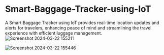 # Smart-Baggage-Tracker-using-IoT
A Smart Baggage Tracker using IoT provides real-time location updates and alerts for travelers, enhancing peace of mind and streamlining the travel experience with efficient luggage management.
![Screenshot 2024-03-22 155211](https://github.com/Bharathkammala/-Smart-Baggage-Tracker-using-IoT/assets/140329244/f6bb2e25-26ad-4a9c-af27-9fa06d33a23b)

![Screenshot 2024-03-22 155446](https://github.com/Bharathkammala/-Smart-Baggage-Tracker-using-IoT/assets/140329244/57933214-f40e-4f1b-a9c9-ceea935d1b1b)
